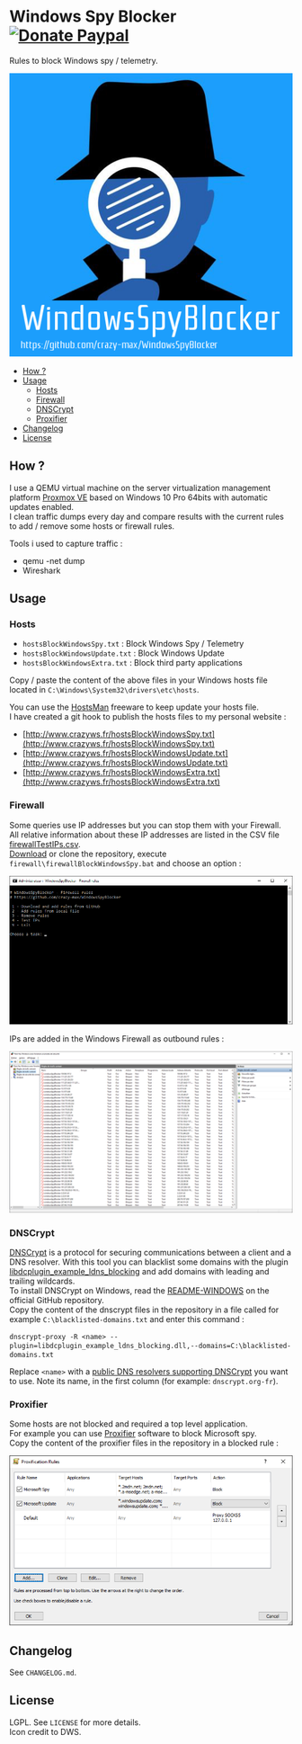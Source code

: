 # Windows Spy Blocker [![Donate Paypal](https://img.shields.io/badge/donate-paypal-blue.svg)](https://www.paypal.me/crazyws)

Rules to block Windows spy / telemetry.

![](logo.png)

<!-- START doctoc generated TOC please keep comment here to allow auto update -->
<!-- DON'T EDIT THIS SECTION, INSTEAD RE-RUN doctoc TO UPDATE -->

- [How ?](#how)
- [Usage](#usage)
  - [Hosts](#hosts)
  - [Firewall](#firewall)
  - [DNSCrypt](#dnscrypt)
  - [Proxifier](#proxifier)
- [Changelog](#changelog)
- [License](#license)

<!-- END doctoc generated TOC please keep comment here to allow auto update -->

## How ?

I use a QEMU virtual machine on the server virtualization management platform [Proxmox VE](https://www.proxmox.com/en/) based on Windows 10 Pro 64bits with automatic updates enabled.<br />
I clean traffic dumps every day and compare results with the current rules to add / remove some hosts or firewall rules.

Tools i used to capture traffic :
* qemu -net dump
* Wireshark

## Usage

### Hosts

* `hostsBlockWindowsSpy.txt` : Block Windows Spy / Telemetry
* `hostsBlockWindowsUpdate.txt` : Block Windows Update
* `hostsBlockWindowsExtra.txt` : Block third party applications

Copy / paste the content of the above files in your Windows hosts file located in `C:\Windows\System32\drivers\etc\hosts`.<br />

You can use the [HostsMan](http://www.abelhadigital.com/hostsman) freeware to keep update your hosts file.<br />
I have created a git hook to publish the hosts files to my personal website :
* [http://www.crazyws.fr/hostsBlockWindowsSpy.txt](http://www.crazyws.fr/hostsBlockWindowsSpy.txt)
* [http://www.crazyws.fr/hostsBlockWindowsUpdate.txt](http://www.crazyws.fr/hostsBlockWindowsUpdate.txt)
* [http://www.crazyws.fr/hostsBlockWindowsExtra.txt](http://www.crazyws.fr/hostsBlockWindowsExtra.txt)

### Firewall

Some queries use IP addresses but you can stop them with your Firewall.<br />
All relative information about these IP addresses are listed in the CSV file [firewallTestIPs.csv](https://raw.githubusercontent.com/crazy-max/WindowsSpyBlocker/master/firewall/firewallTestIPs.csv).<br />
[Download](https://github.com/crazy-max/WindowsSpyBlocker/archive/master.zip) or clone the repository, execute `firewall\firewallBlockWindowsSpy.bat` and choose an option :<br />

![](firewall/firewallMenu.png)

IPs are added in the Windows Firewall as outbound rules :<br />

![](firewall/firewallRules.png)

### DNSCrypt

[DNSCrypt](https://dnscrypt.org/) is a protocol for securing communications between a client and a DNS resolver. With this tool you can blacklist some domains with the plugin [libdcplugin_example_ldns_blocking](https://github.com/jedisct1/dnscrypt-proxy#plugins) and add domains with leading and trailing wildcards.<br />
To install DNSCrypt on Windows, read the [README-WINDOWS](https://github.com/jedisct1/dnscrypt-proxy/blob/master/README-WINDOWS.markdown) on the official GitHub repository.<br />
Copy the content of the dnscrypt files in the repository in a file called for example `C:\blacklisted-domains.txt` and enter this command :

```
dnscrypt-proxy -R <name> --plugin=libdcplugin_example_ldns_blocking.dll,--domains=C:\blacklisted-domains.txt
```

Replace `<name>` with a [public DNS resolvers supporting DNSCrypt](https://github.com/jedisct1/dnscrypt-proxy/blob/master/dnscrypt-resolvers.csv) you want to use. Note its name, in the first column (for example: `dnscrypt.org-fr`).

### Proxifier

Some hosts are not blocked and required a top level application.<br />
For example you can use [Proxifier](https://www.proxifier.com/) software to block Microsoft spy.<br />
Copy the content of the proxifier files in the repository in a blocked rule :

![](proxifier/rule.png)


## Changelog

See `CHANGELOG.md`.

## License

LGPL. See `LICENSE` for more details.<br />
Icon credit to DWS.
